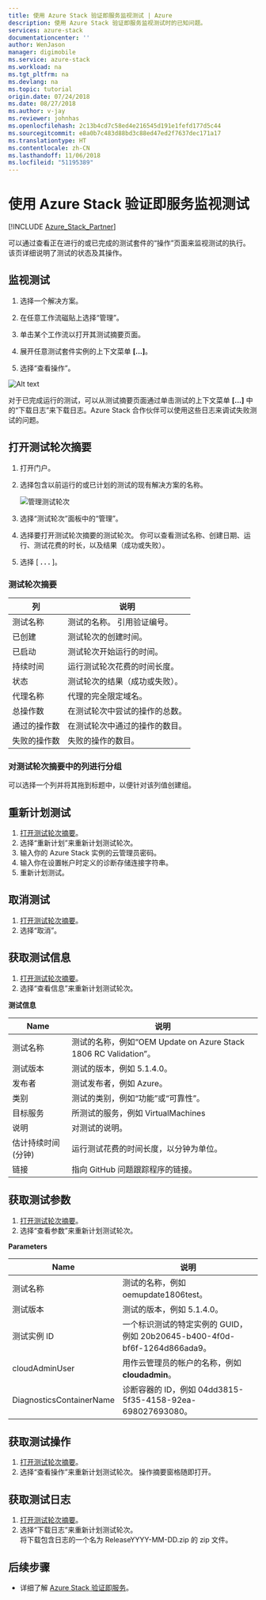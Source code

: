 ```yaml
---
title: 使用 Azure Stack 验证即服务监视测试 | Azure
description: 使用 Azure Stack 验证即服务监视测试时的已知问题。
services: azure-stack
documentationcenter: ''
author: WenJason
manager: digimobile
ms.service: azure-stack
ms.workload: na
ms.tgt_pltfrm: na
ms.devlang: na
ms.topic: tutorial
origin.date: 07/24/2018
ms.date: 08/27/2018
ms.author: v-jay
ms.reviewer: johnhas
ms.openlocfilehash: 2c13b4cd7c58ed4e216545d191e1fefd177d5c44
ms.sourcegitcommit: e8a0b7c483d88bd3c88ed47ed2f7637dec171a17
ms.translationtype: HT
ms.contentlocale: zh-CN
ms.lasthandoff: 11/06/2018
ms.locfileid: "51195389"
---
```

# <a name="monitor-a-test-with-azure-stack-validation-as-a-service"></a>使用 Azure Stack 验证即服务监视测试

[!INCLUDE [Azure_Stack_Partner](./includes/azure-stack-partner-appliesto.md)]

可以通过查看正在进行的或已完成的测试套件的“操作”页面来监视测试的执行。 该页详细说明了测试的状态及其操作。

## <a name="monitor-a-test"></a>监视测试

1. 选择一个解决方案。

2. 在任意工作流磁贴上选择“管理”。

3. 单击某个工作流以打开其测试摘要页面。

4. 展开任意测试套件实例的上下文菜单 **[...]**。

5. 选择“查看操作”。

![Alt text](media\image4.png)

对于已完成运行的测试，可以从测试摘要页面通过单击测试的上下文菜单 **[...]** 中的“下载日志”来下载日志。Azure Stack 合作伙伴可以使用这些日志来调试失败测试的问题。

## <a name="open-the-test-pass-summary"></a>打开测试轮次摘要

1. 打开门户。 
2. 选择包含以前运行的或已计划的测试的现有解决方案的名称。

    ![管理测试轮次](media/managetestpasses.png)

3. 选择“测试轮次”面板中的“管理”。
4. 选择要打开测试轮次摘要的测试轮次。 你可以查看测试名称、创建日期、运行、测试花费的时长，以及结果（成功或失败）。
5. 选择 [ **. .  .** ]。

### <a name="test-pass-summary"></a>测试轮次摘要

| 列 | 说明 |
| --- | --- |
| 测试名称 | 测试的名称。 引用验证编号。 |
| 已创建 | 测试轮次的创建时间。 |
| 已启动 | 测试轮次开始运行的时间。 |
| 持续时间 | 运行测试轮次花费的时间长度。 |
| 状态 | 测试轮次的结果（成功或失败）。 |
| 代理名称 | 代理的完全限定域名。 |
| 总操作数 | 在测试轮次中尝试的操作的总数。 |
| 通过的操作数 | 在测试轮次中通过的操作的数目。 |
|  失败的操作数 | 失败的操作的数目。 |

### <a name="group-columns-in-the-test-pass-summary"></a>对测试轮次摘要中的列进行分组

可以选择一个列并将其拖到标题中，以便针对该列值创建组。

## <a name="reschedule-a-test"></a>重新计划测试

1. [打开测试轮次摘要](#open-the-test-pass-summary)。
2. 选择“重新计划”来重新计划测试轮次。
3. 输入你的 Azure Stack 实例的云管理员密码。
4. 输入你在设置帐户时定义的诊断存储连接字符串。
5. 重新计划测试。

## <a name="cancel-a-test"></a>取消测试

1. [打开测试轮次摘要](#open-the-test-pass-summary)。
2. 选择“取消”。

## <a name="get-test-information"></a>获取测试信息

1. [打开测试轮次摘要](#open-the-test-pass-summary)。
2. 选择“查看信息”来重新计划测试轮次。

**测试信息**

| Name | 说明 |
| -- | -- |
| 测试名称 | 测试的名称，例如“OEM Update on Azure Stack 1806 RC Validation”。 |
| 测试版本 | 测试的版本，例如 5.1.4.0。 |
| 发布者 | 测试发布者，例如 Azure。 |
| 类别 | 测试的类别，例如“功能”或“可靠性”。 |
| 目标服务 | 所测试的服务，例如 VirtualMachines |
| 说明 | 对测试的说明。 |
| 估计持续时间(分钟) | 运行测试花费的时间长度，以分钟为单位。 |
| 链接 | 指向 GitHub 问题跟踪程序的链接。 |

## <a name="get-test-parameters"></a>获取测试参数

1. [打开测试轮次摘要](#open-the-test-pass-summary)。
2. 选择“查看参数”来重新计划测试轮次。

**Parameters**

| Name | 说明 |
| -- | -- |
| 测试名称 | 测试的名称，例如 oemupdate1806test。 |
| 测试版本 | 测试的版本，例如 5.1.4.0。 |
| 测试实例 ID | 一个标识测试的特定实例的 GUID，例如 20b20645-b400-4f0d-bf6f-1264d866ada9。 |
| cloudAdminUser | 用作云管理员的帐户的名称，例如 **cloudadmin**。 |
| DiagnosticsContainerName | 诊断容器的 ID，例如 04dd3815-5f35-4158-92ea-698027693080。 |

## <a name="get-test-operations"></a>获取测试操作

1. [打开测试轮次摘要](#open-the-test-pass-summary)。
2. 选择“查看操作”来重新计划测试轮次。 操作摘要窗格随即打开。

## <a name="get-test-logs"></a>获取测试日志

1. [打开测试轮次摘要](#open-the-test-pass-summary)。
2. 选择“下载日志”来重新计划测试轮次。  
    将下载包含日志的一个名为 ReleaseYYYY-MM-DD.zip 的 zip 文件。

## <a name="next-steps"></a>后续步骤

- 详细了解 [Azure Stack 验证即服务](/azure-stack/partner)。